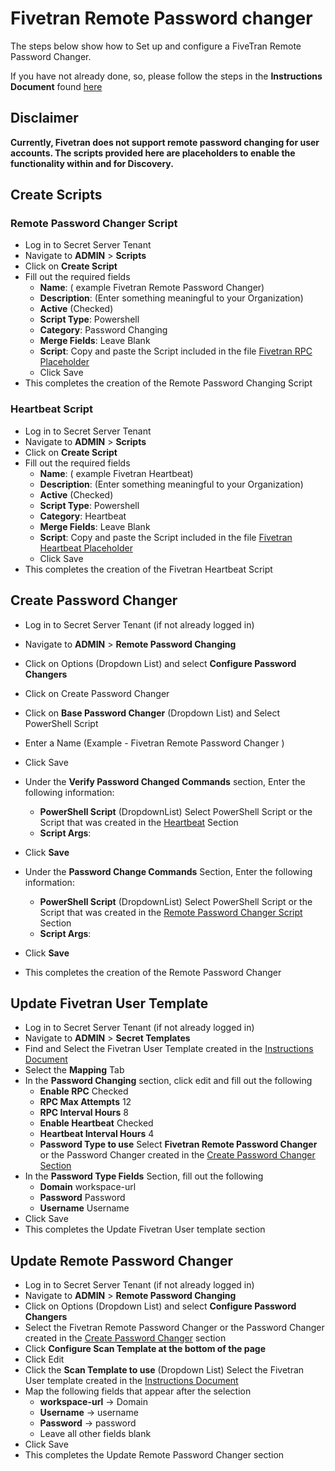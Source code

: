 # Fivetran Remote Password changer

The steps below show how to Set up and configure a FiveTran Remote Password Changer.

If you have not already done, so, please follow the steps in the **Instructions Document** found [here](../Instructions.md)

## Disclaimer
**Currently, Fivetran does not support remote password changing for user accounts. The scripts provided here are placeholders to enable the functionality within and for Discovery.**

## Create Scripts

### Remote Password Changer Script

- Log in to Secret Server Tenant
- Navigate to **ADMIN** > **Scripts**
- Click on **Create Script**
- Fill out the required fields 
    - **Name**: ( example Fivetran Remote Password Changer)
    - **Description**: (Enter something meaningful to your Organization)
    - **Active** (Checked)
    - **Script Type**: Powershell
    - **Category**: Password Changing
    - **Merge Fields**: Leave Blank
    - **Script**: Copy and paste the Script included in the file [Fivetran RPC Placeholder](./FiveTran%20RPC%20Placeholder.ps1)
    - Click Save
- This completes the creation of the Remote Password Changing Script

### Heartbeat Script

- Log in to Secret Server Tenant
- Navigate to **ADMIN** > **Scripts**
- Click on **Create Script**
- Fill out the required fields 
    - **Name**: ( example Fivetran Heartbeat)
    - **Description**: (Enter something meaningful to your Organization)
    - **Active** (Checked)
    - **Script Type**: Powershell
    - **Category**: Heartbeat
    - **Merge Fields**: Leave Blank
    - **Script**: Copy and paste the Script included in the file [Fivetran Heartbeat Placeholder](./FiveTran%20Heartbeat%20Placeholder.ps1)
    - Click Save
- This completes the creation of the Fivetran Heartbeat Script

## Create Password Changer

- Log in to Secret Server Tenant (if not already logged in)
- Navigate to **ADMIN** > **Remote Password Changing**
- Click on Options (Dropdown List) and select **Configure Password Changers**
- Click on Create Password Changer
- Click on **Base Password Changer** (Dropdown List) and Select PowerShell Script
- Enter a Name (Example - Fivetran Remote Password Changer )
- Click Save
 - Under the **Verify Password Changed Commands** section, Enter the following information:
   - **PowerShell Script**  (DropdownList) Select PowerShell Script or the Script that was created in the [Heartbeat](#heartbeat-script)	Section  
    - **Script Args**: 
            ```  ```
  - Click	**Save**

- Under the **Password Change Commands** Section, Enter the following information:
  - **PowerShell Script**  (DropdownList) Select PowerShell Script or the Script that was created in the [Remote Password Changer Script](#remote-password-changer-script)	Section  
  - **Script Args**: 
            ```  ```
- Click	**Save**
- This completes the creation of the Remote Password Changer

## Update Fivetran User Template

- Log in to Secret Server Tenant (if not already logged in)
- Navigate to **ADMIN** > **Secret Templates**
- Find and Select the Fivetran User Template created in the [Instructions Document](../Instructions.md)
 - Select the **Mapping** Tab 
 - In the **Password Changing** section, click edit and fill out the following
    - **Enable RPC** Checked
    - **RPC Max Attempts** 12
    - **RPC Interval Hours** 8
    - **Enable Heartbeat** Checked
    - **Heartbeat Interval Hours** 4
    - **Password Type to use** Select **Fivetran Remote Password Changer** or the Password Changer created in the [Create Password Changer Section](#create-password-changer)
- In the **Password Type Fields** Section, fill out the following
  - **Domain** workspace-url
  - **Password** Password
  - **Username** Username
- Click Save
- This completes the Update Fivetran User template section

## Update Remote Password Changer

- Log in to Secret Server Tenant (if not already logged in)
- Navigate to **ADMIN** > **Remote Password Changing**
- Click on Options (Dropdown List) and select **Configure Password Changers**
- Select the Fivetran Remote Password Changer or the Password Changer created in the [Create Password Changer](#create-password-changer) section
- Click **Configure Scan Template at the bottom of the page**
- Click Edit
- Click the **Scan Template to use** (Dropdown List) Select the Fivetran User template created in the [Instructions Document](../Instructions.md)
- Map the following fields that appear after the selection
  - **workspace-url** -> Domain
  - **Username** -> username
  - **Password** -> password
  - Leave all other fields blank
- Click Save
- This completes the Update Remote Password Changer section





